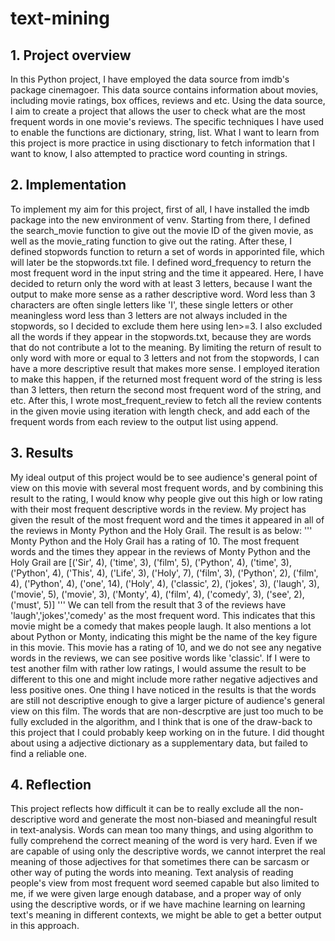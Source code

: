 # text-mining

## 1. Project overview
In this Python project, I have employed the data source from imdb's package cinemagoer. This data source contains information about movies, including movie ratings, box offices, reviews and etc. Using the data source, I aim to create a project that allows the user to check what are the most frequent words in one movie's reviews. The specific techniques I have used to enable the functions are dictionary, string, list. What I want to learn from this project is more practice in using disctionary to fetch information that I want to know, I also attempted to practice word counting in strings.

## 2. Implementation
To implement my aim for this project, first of all, I have installed the imdb package into the new environment of venv. Starting from there, I defined the search_movie function to give out the movie ID of the given movie, as well as the movie_rating function to give out the rating. After these, I defined stopwords function to return a set of words in apporinted file, which will later be the stopwords.txt file. I defined word_frequency to return the most frequent word in the input string and the time it appeared. Here, I have decided to return only the word with at least 3 letters, because I want the output to make more sense as a rather descriptive word. Word less than 3 characters are often single letters like 'I', these single letters or other meaningless word less than 3 letters are not always included in the stopwords, so I decided to exclude them here using len>=3. I also excluded all the words if they appear in the stopwords.txt, because they are words that do not contribute a lot to the meaning. By limiting the return of result to only word with more or equal to 3 letters and not from the stopwords, I can have a more descriptive result that makes more sense. I employed iteration to make this happen, if the returned most frequent word of the string is less than 3 letters, then return the second most frequent word of the string, and etc. After this, I wrote most_frequent_review to fetch all the review contents in the given movie using iteration with length check, and add each of the frequent words from each review to the output list using append.

## 3. Results
My ideal output of this project would be to see audience's general point of view on this movie with several most frequent words, and by combining this result to the rating, I would know why people give out this high or low rating with their most frequent descriptive words in the review. My project has given the result of the most frequent word and the times it appeared in all of the reviews in Monty Python and the Holy Grail. The result is as below: 
'''
Monty Python and the Holy Grail has a rating of 10. The most frequent words and the times they appear in the reviews of Monty Python and the Holy Grail are [('Sir', 4), ('time', 3), ('film', 5), ('Python', 4), ('time', 3), ('Python', 4), ('This', 4), ('Life', 3), ('Holy', 7), ('film', 3), ('Python', 2), ('film', 4), ('Python', 4), ('one', 14), ('Holy', 4), ('classic', 2), ('jokes', 3), ('laugh', 3), ('movie', 5), ('movie', 3), ('Monty', 4), ('film', 4), ('comedy', 3), ('see', 2), ('must', 5)]
'''
We can tell from the result that 3 of the reviews have 'laugh','jokes','comedy' as the most frequent word. This indicates that this movie might be a comedy that makes people laugh. It also mentions a lot about Python or Monty, indicating this might be the name of the key figure in this movie. This movie has a rating of 10, and we do not see any negative words in the reviews, we can see positive words like 'classic'. If I were to test another film with rather low ratings, I would assume the result to be different to this one and might include more rather negative adjectives and less positive ones.
One thing I have noticed in the results is that the words are still not descriptive enough to give a larger picture of audience's general view on this film. The words that are non-descrptive are just too much to be fully excluded in the algorithm, and I think that is one of the draw-back to this project that I could probably keep working on in the future. I did thought about using a adjective dictionary as a supplementary data, but failed to find a reliable one.

## 4. Reflection
This project reflects how difficult it can be to really exclude all the non-descriptive word and generate the most non-biased and meaningful result in text-analysis. Words can mean too many things, and using algorithm to fully comprehend the correct meaning of the word is very hard. Even if we are capable of using only the descriptive words, we cannot interpret the real meaning of those adjectives for that sometimes there can be sarcasm or other way of puting the words into meaning. Text analysis of reading people's view from most frequent word seemed capable but also limited to me, if we were given large enough database, and a proper way of only using the descriptive words, or if we have machine learning on learning text's meaning in different contexts, we might be able to get a better output in this approach.
